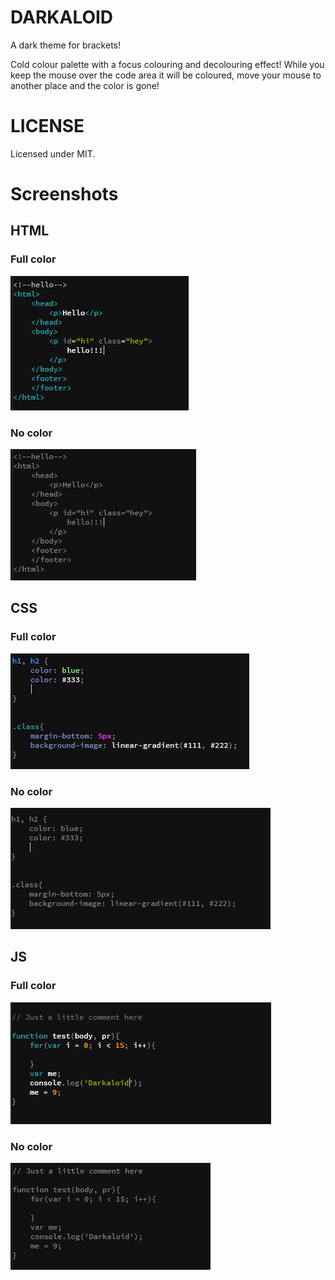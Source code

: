 # DARKALOID

A dark theme for brackets!

Cold colour palette with a focus colouring and decolouring effect! 
While you keep the mouse over the code area it will be coloured, move your mouse to another place and the color is gone!

# LICENSE 
Licensed under MIT.

# Screenshots
## HTML
### Full color
![HTMLfullcolor](https://github.com/Ismalf/Darkaloid/blob/master/Screenshots/HTMLFC.PNG)
### No color
![HTMLfullcolor](https://github.com/Ismalf/Darkaloid/blob/master/Screenshots/HTMLNC.PNG)
## CSS
### Full color
![HTMLfullcolor](https://github.com/Ismalf/Darkaloid/blob/master/Screenshots/CSSFC.PNG)
### No color
![HTMLfullcolor](https://github.com/Ismalf/Darkaloid/blob/master/Screenshots/CSSNC.PNG)
## JS
### Full color
![HTMLfullcolor](https://github.com/Ismalf/Darkaloid/blob/master/Screenshots/JSFC.PNG)
### No color
![HTMLfullcolor](https://github.com/Ismalf/Darkaloid/blob/master/Screenshots/JSNC.PNG)
